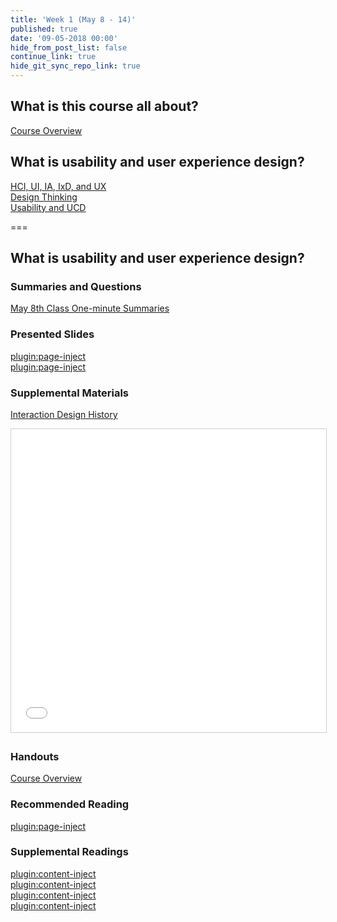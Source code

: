 ```yaml
---
title: 'Week 1 (May 8 - 14)'
published: true
date: '09-05-2018 00:00'
hide_from_post_list: false
continue_link: true
hide_git_sync_repo_link: true
---
```


## What is this course all about?

[Course Overview](../../presentation/placeholder-slide?target=_blank)

## What is usability and user experience design?
[HCI, UI, IA, IxD, and UX](/192/presentation/placeholder-slide?target=_blank#/placeholder-slide-4)  
[Design Thinking](/192/presentation/placeholder-slide?target=_blank#/placeholder-slide-5)  
[Usability and UCD](/192/presentation/placeholder-slide?target=_blank#/placeholder-slide-6)  

===

## **What is usability and user experience design?**

### Summaries and Questions  
[May 8th Class One-minute Summaries](https://canvas.sfu.ca/courses/44038/assignments/347269)

### Presented Slides  
[plugin:page-inject](/192/all-slides/week-01-1)  
[plugin:page-inject](/192/all-slides/week-01-2)  

### Supplemental Materials  
[Interaction Design History](http://www.slideshare.net/mrettig/interaction-design-history)  
<div class="embed-responsive embed-responsive-4by3"><iframe src="//www.slideshare.net/slideshow/embed_code/key/aTtcFNn7i55UVK" width="595" height="485" frameborder="0" marginwidth="0" marginheight="0" scrolling="no" style="border:1px solid #CCC; border-width:1px; margin-bottom:5px; max-width: 100%;" allowfullscreen> </iframe></div>

### Handouts  
[Course Overview](https://canvas.sfu.ca/courses/44038/files/folder/Handouts/Course%20Overview)  

### Recommended Reading  
[plugin:page-inject](/192/all-readings/week-01)

### Supplemental Readings  
[plugin:content-inject](/192/ux-techniques-guide/what-does-a-holistic-user-experience-design-process-look-like/design-ethics)  
[plugin:content-inject](/192/ux-techniques-guide/what-is-usability-and-user-experience-design/usability)  
[plugin:content-inject](/192/ux-techniques-guide/what-does-a-holistic-user-experience-design-process-look-like/user-centered-design)  
[plugin:content-inject](/192/ux-techniques-guide/what-is-usability-and-user-experience-design/user-experience-design)  

